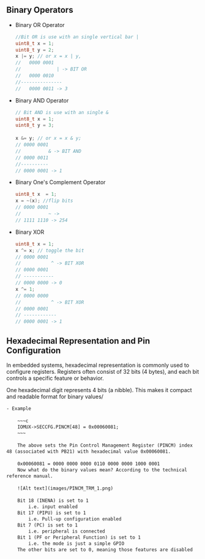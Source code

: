 ## **Binary Operators**

- Binary OR Operator
    ~~~c
    //Bit OR is use with an single vertical bar |
    uint8_t x = 1;
    uint8_t y = 2;
    x |= y; // or x = x | y, 
    //   0000 0001
    //             | -> BIT OR
    //   0000 0010
    //---------------
    //   0000 0011 -> 3
    ~~~

- Binary AND Operator
    ~~~c
    // Bit AND is use with an single &
    uint8_t x = 1;
    uint8_t y = 3;

    x &= y; // or x = x & y;
    // 0000 0001
    //          & -> BIT AND
    // 0000 0011
    //----------
    // 0000 0001 -> 1
    ~~~

- Binary One's Complement Operator
    ~~~c
    uint8_t x  = 1;
    x = ~(x); //flip bits
    // 0000 0001
    //          ~ -> 
    // 1111 1110 -> 254
    ~~~~

 - Binary XOR
    ~~~c 
    uint8_t x = 1;
    x ^= x; // toggle the bit
    // 0000 0001
    //           ^ -> BIT XOR    
    // 0000 0001 
    // -----------
    // 0000 0000 -> 0    
    x ^= 1;
    // 0000 0000
    //           ^ -> BIT XOR
    // 0000 0001  
    // ------------
    // 0000 0001 -> 1
    ~~~

## **Hexadecimal Representation and Pin Configuration**
In embedded systems, hexadecimal representation is commonly used to configure registers. Registers often consist of 32 bits (4 bytes), and each bit controls a specific feature or behavior.

One hexadecimal digit represents 4 bits (a nibble). This makes it compact and readable format for binary values/

    - Example

        ~~~c 
        IOMUX->SECCFG.PINCM[48] = 0x00060081;
        ~~~
 
        The above sets the Pin Control Management Register (PINCM) index 48 (associated with PB21) with hexadecimal value 0x00060081.

        0x00060081 = 0000 0000 0000 0110 0000 0000 1000 0001
        Now what do the binary values mean? According to the technical reference manual.

        ![Alt text](images/PINCM_TRM_1.png)

        Bit 18 (INENA) is set to 1
            i.e. input enabled
        Bit 17 (PIPU) is set to 1
            i.e. Pull-up configuration enabled
        Bit 7 (PC) is set to 1
            i.e. peripheral is connected
        Bit 1 (PF or Peripheral Function) is set to 1
            i.e. the mode is just a simple GPIO
        The other bits are set to 0, meaning those features are disabled
        


